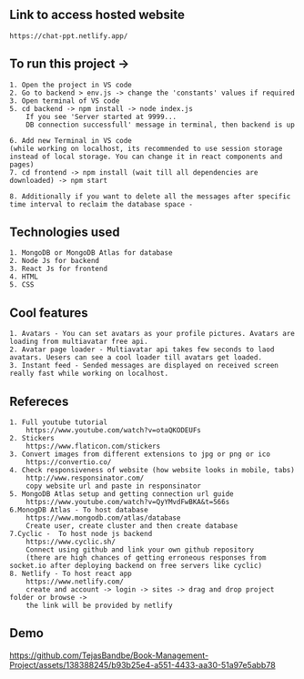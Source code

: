 ## Link to access hosted website
    https://chat-ppt.netlify.app/

## To run this project ->
    1. Open the project in VS code
    2. Go to backend > env.js -> change the 'constants' values if required
    3. Open terminal of VS code
    5. cd backend -> npm install -> node index.js
        If you see 'Server started at 9999...
        DB connection successfull' message in terminal, then backend is up

    6. Add new Terminal in VS code
    (while working on localhost, its recommended to use session storage instead of local storage. You can change it in react components and pages)
    7. cd frontend -> npm install (wait till all dependencies are downloaded) -> npm start

    8. Additionally if you want to delete all the messages after specific time interval to reclaim the database space - 

## Technologies used
    1. MongoDB or MongoDB Atlas for database
    2. Node Js for backend
    3. React Js for frontend
    4. HTML
    5. CSS

## Cool features
    1. Avatars - You can set avatars as your profile pictures. Avatars are loading from multiavatar free api.
    2. Avatar page loader - Multiavatar api takes few seconds to laod avatars. Uesers can see a cool loader till avatars get loaded.
    3. Instant feed - Sended messages are displayed on received screen really fast while working on localhost.

## Refereces
    1. Full youtube tutorial
        https://www.youtube.com/watch?v=otaQKODEUFs
    2. Stickers
        https://www.flaticon.com/stickers
    3. Convert images from different extensions to jpg or png or ico
        https://convertio.co/
    4. Check responsiveness of website (how website looks in mobile, tabs)
        http://www.responsinator.com/
        copy website url and paste in responsinator
    5. MongoDB Atlas setup and getting connection url guide
        https://www.youtube.com/watch?v=QyYMvdFwBKA&t=566s
    6.MonogDB Atlas - To host database
        https://www.mongodb.com/atlas/database
        Create user, create cluster and then create database
    7.Cyclic -  To host node js backend
        https://www.cyclic.sh/
        Connect using github and link your own github repository
        (there are high chances of getting erroneous responses from socket.io after deploying backend on free servers like cyclic)
    8. Netlify - To host react app
        https://www.netlify.com/
        create and account -> login -> sites -> drag and drop project folder or browse ->
        the link will be provided by netlify


## Demo

https://github.com/TejasBandbe/Book-Management-Project/assets/138388245/b93b25e4-a551-4433-aa30-51a97e5abb78
